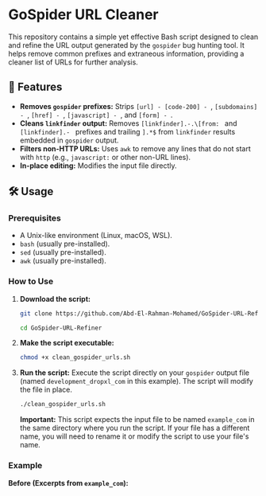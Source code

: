 # GoSpider URL Cleaner

This repository contains a simple yet effective Bash script designed to clean and refine the URL output generated by the `gospider` bug hunting tool. It helps remove common prefixes and extraneous information, providing a cleaner list of URLs for further analysis.

## 🚀 Features

* **Removes `gospider` prefixes:** Strips `[url] - [code-200] - `, `[subdomains] - `, `[href] - `, `[javascript] - `, and `[form] - `.
* **Cleans `linkfinder` output:** Removes `[linkfinder].-.\[from: ` and `[linkfinder].- ` prefixes and trailing `].*$` from `linkfinder` results embedded in `gospider` output.
* **Filters non-HTTP URLs:** Uses `awk` to remove any lines that do not start with `http` (e.g., `javascript:` or other non-URL lines).
* **In-place editing:** Modifies the input file directly.

## 🛠️ Usage

### Prerequisites

* A Unix-like environment (Linux, macOS, WSL).
* `bash` (usually pre-installed).
* `sed` (usually pre-installed).
* `awk` (usually pre-installed).

### How to Use

1.  **Download the script:**
    ```bash
    git clone https://github.com/Abd-El-Rahman-Mohamed/GoSpider-URL-Refiner/
    ```

    ```bash
    cd GoSpider-URL-Refiner
    ```

2.  **Make the script executable:**
    ```bash
    chmod +x clean_gospider_urls.sh
    ```

3.  **Run the script:**
    Execute the script directly on your `gospider` output file (named `development_dropxl_com` in this example). The script will modify the file in place.

    ```bash
    ./clean_gospider_urls.sh
    ```
    **Important:** This script expects the input file to be named `example_com` in the same directory where you run the script. If your file has a different name, you will need to rename it or modify the script to use your file's name.

### Example

**Before (Excerpts from `example_com`):**
